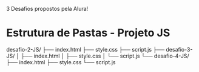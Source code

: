 3 Desafios propostos pela Alura!

# Estrutura de Pastas - Projeto JS

desafio-2-JS/
├── index.html
├── style.css
├── script.js
├── desafio-3-JS/
│   ├── index.html
│   ├── style.css
│   └── script.js
└── desafio-4-JS/
    ├── index.html
    ├── style.css
    └── script.js
